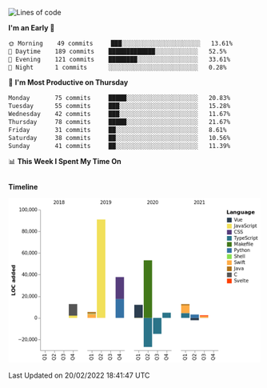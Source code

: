 <!--START_SECTION:waka-->
![Lines of code](https://img.shields.io/badge/From%20Hello%20World%20I%27ve%20Written-191%20Thousand%20lines%20of%20code-blue)

**I'm an Early 🐤** 

```text
🌞 Morning    49 commits     ███░░░░░░░░░░░░░░░░░░░░░░   13.61% 
🌆 Daytime    189 commits    █████████████░░░░░░░░░░░░   52.5% 
🌃 Evening    121 commits    ████████░░░░░░░░░░░░░░░░░   33.61% 
🌙 Night      1 commits      ░░░░░░░░░░░░░░░░░░░░░░░░░   0.28%

```
📅 **I'm Most Productive on Thursday** 

```text
Monday       75 commits     █████░░░░░░░░░░░░░░░░░░░░   20.83% 
Tuesday      55 commits     ███░░░░░░░░░░░░░░░░░░░░░░   15.28% 
Wednesday    42 commits     ███░░░░░░░░░░░░░░░░░░░░░░   11.67% 
Thursday     78 commits     █████░░░░░░░░░░░░░░░░░░░░   21.67% 
Friday       31 commits     ██░░░░░░░░░░░░░░░░░░░░░░░   8.61% 
Saturday     38 commits     ██░░░░░░░░░░░░░░░░░░░░░░░   10.56% 
Sunday       41 commits     ██░░░░░░░░░░░░░░░░░░░░░░░   11.39%

```


📊 **This Week I Spent My Time On** 

```text
```

**Timeline**

![Chart not found](https://raw.githubusercontent.com/johann-lr/johann-lr/master/charts/bar_graph.png) 


 Last Updated on 20/02/2022 18:41:47 UTC
<!--END_SECTION:waka-->
